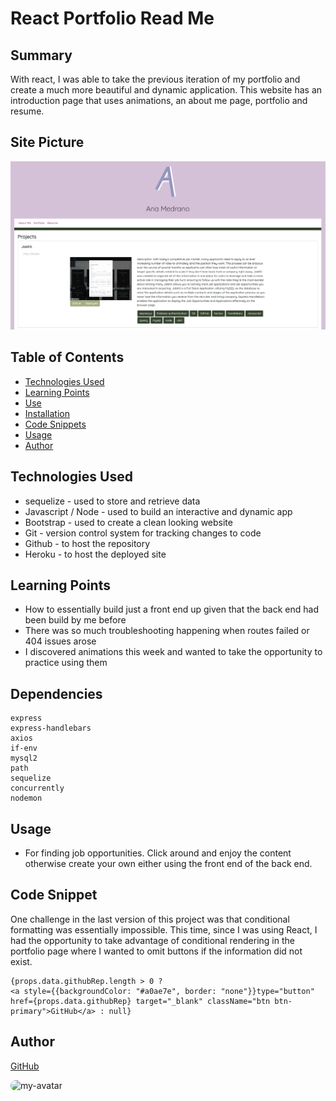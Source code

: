 # React Portfolio Read Me
        
## Summary

With react, I was able to take the previous iteration of my portfolio and create a much more beautiful and dynamic application. This website has an introduction page that uses animations, an about me page, portfolio and resume.

## Site Picture

![site](./client/public/assets/images/site-image.png)


## Table of Contents

- [Technologies Used](#Technologies-Used)
- [Learning Points](#Learning-Points)
- [Use](#Use)
- [Installation](#Installation)
- [Code Snippets](#Code-Snippets)
- [Usage](#Usage)
- [Author](#Author)

## Technologies Used
- sequelize - used to store and retrieve data
- Javascript / Node - used to build an interactive and dynamic app
- Bootstrap - used to create a clean looking website
- Git - version control system for tracking changes to code
- Github - to host the repository
- Heroku - to host the deployed site

## Learning Points
- How to essentially build just a front end up given that the back end had been build by me before
- There was so much troubleshooting happening when routes failed or 404 issues arose
- I discovered animations this week and wanted to take the opportunity to practice using them

## Dependencies
```
express
express-handlebars
axios
if-env
mysql2
path
sequelize
concurrently
nodemon
```

## Usage
- For finding job opportunities. Click around and enjoy the content otherwise create your own either using the front end of the back end.

## Code Snippet
One challenge in the last version of this project was that conditional formatting was essentially impossible. This time, since I was using React, I had the opportunity to take advantage of conditional rendering in the portfolio page where I wanted to omit buttons if the information did not exist.

```
{props.data.githubRep.length > 0 ?
<a style={{backgroundColor: "#a0ae7e", border: "none"}}type="button" href={props.data.githubRep} target="_blank" className="btn btn-primary">GitHub</a> : null}
```

## Author
[GitHub](https://github.com/analoo)

<img src='https://avatars3.githubusercontent.com/u/8609011?v=4' alt = "my-avatar" style = "width: 40px; border-radius: 15px;"/>